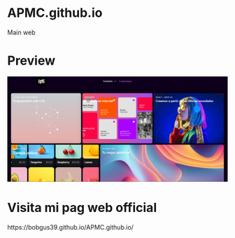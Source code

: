 # APMC.github.io

Main web

# Preview

<img src='./src/img/preview.png' alt='preview'>

# Visita mi pag web official

<link href='https://bobgus39.github.io/APMC.github.io/' target="_blank">https://bobgus39.github.io/APMC.github.io/</link>
